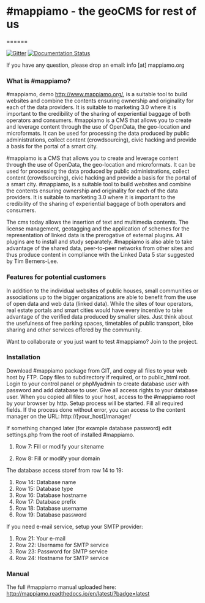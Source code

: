 # #mappiamo - the geoCMS for rest of us
======

[![Gitter](https://badges.gitter.im/Join%20Chat.svg)](https://gitter.im/mappiamo/mapi-geoCMS?utm_source=badge&utm_medium=badge&utm_campaign=pr-badge)  [![Documentation Status](https://readthedocs.org/projects/mappiamo/badge/?version=latest)](http://mappiamo.readthedocs.org/en/latest/?badge=latest) 

If you have any question, please drop an email:  info [at] mappiamo.org


### What is #mappiamo?
 #mappiamo, demo http://www.mappiamo.org/, is a suitable tool to build websites and combine the contents ensuring ownership and originality for each of the data providers. It is suitable to marketing 3.0 where it is important to the credibility of the sharing of experiential baggage of both operators and consumers.
 #mappiamo is a CMS that allows you to create and leverage content through the use of OpenData, the geo-location and microformats. It can be used for processing the data produced by public administrations, collect content (crowdsourcing), civic hacking and provide a basis for the portal of a smart city.

 #mappiamo is a CMS that allows you to create and leverage content through the use of OpenData, the geo-location and microformats. It can be used for processing the data produced by public administrations, collect content (crowdsourcing), civic hacking and provide a basis for the portal of a smart city.
 #mappiamo, is a suitable tool to build websites and combine the contents ensuring ownership and originality for each of the data providers. It is suitable to marketing 3.0 where it is important to the credibility of the sharing of experiential baggage of both operators and consumers.

The cms today allows the insertion of text and multimedia contents. The license management, geotagging and the application of schemes for the representation of linked data is the prerogative of external plugins. All plugins are to install and study separately.
 #mappiamo is also able to take advantage of the shared data, peer-to-peer networks from other sites and thus produce content in compliance with the Linked Data 5 star suggested by Tim Berners-Lee.

### Features for potential customers
In addition to the individual websites of public houses, small communities or associations up to the bigger organizations are able to benefit from the use of open data and web data (linked data). While the sites of tour operators, real estate portals and smart cities would have every incentive to take advantage of the verified data produced by smaller sites.
Just think about the usefulness of free parking spaces, timetables of public transport, bike sharing and other services offered by the community.

Want to collaborate or you just want to test #mappiamo? Join to the project.

### Installation

Download #mappiamo package from GIT, and copy all files to your web host by FTP. Copy files to subdirectory if required, or to public_html root. Login to your control panel or phpMyadmin to create database user with password and add database to user. Give all access rights to your database user. When you copied all files to your host, access to the #mappiamo root by your browser by http. Setup process will be started. Fill all required fields. If the process done without error, you can access to the content manager on the URL: http://[your_host]/manager/

If something changed later (for example database password) edit settings.php from the root of installed #mappiamo.

1) Row 7: Fill or modify your sitename

2) Row 8: Fill or modify your domain

The database access storef from row 14 to 19:

1) Row 14: Database name
2) Row 15: Database type
3) Row 16: Database hostname
4) Row 17: Database prefix
5) Row 18: Database username
6) Row 19: Database password

If you need e-mail service, setup your SMTP provider:

1) Row 21: Your e-mail
2) Row 22: Username for SMTP service
3) Row 23: Password for SMTP service
4) Row 24: Hostname for SMTP service

### Manual

The full #mappiamo manual uploaded here: http://mappiamo.readthedocs.io/en/latest/?badge=latest
